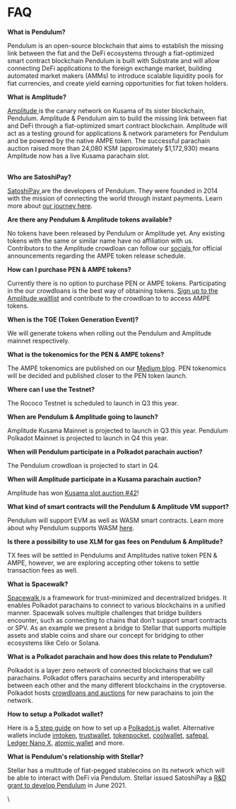 # FAQ

**What is Pendulum?**

Pendulum is an open-source blockchain that aims to establish the missing link between the fiat and the DeFi ecosystems through a fiat-optimized smart contract blockchain Pendulum is built with Substrate and will allow connecting DeFi applications to the foreign exchange market, building automated market makers (AMMs) to introduce scalable liquidity pools for fiat currencies, and create yield earning opportunities for fiat token holders.

**What is Amplitude?**&#x20;

[Amplitude ](https://pendulumchain.org/amplitude)is the canary network on Kusama of its sister blockchain, Pendulum. Amplitude & Pendulum aim to build the missing link between fiat and DeFi through a fiat-optimized smart contract blockchain. Amplitude will act as a testing ground for applications & network parameters for Pendulum and be powered by the native AMPE token. The successful parachain auction raised more than 24,080 KSM (approximately $1,172,930) means Amplitude now has a live Kusama parachain slot.

\
**Who are SatoshiPay?**

[SatoshiPay ](https://satoshipay.io/)are the developers of Pendulum. They were founded in 2014 with the mission of connecting the world through instant payments. Learn more about [our journey here](https://medium.com/pendulum-chain/why-launch-pendulum-on-polkadot-7663d576591d).&#x20;

**Are there any Pendulum & Amplitude tokens available?**&#x20;

No tokens have been released by Pendulum or Amplitude yet. Any existing tokens with the same or similar name have no affiliation with us. Contributors to the Amplitude crowdloan can follow our [socials ](https://linktr.ee/Pendulum\_Chain)for official announcements regarding the AMPE token release schedule.

**How can I purchase PEN & AMPE tokens?**&#x20;

Currently there is no option to purchase PEN or AMPE tokens. Participating in the our crowdloans is the best way of obtaining tokens. [Sign up to the Amplitude waitlist](https://pendulumchain.org/amplitude?utm\_source=medium\&utm\_medium=social\&utm\_campaign=waitlist\_announce\&utm\_term=08-06-2022) and contribute to the crowdloan to to access AMPE tokens.

**When is the TGE (Token Generation Event)?**&#x20;

We will generate tokens when rolling out the Pendulum and Amplitude mainnet respectively.

**What is the tokenomics for the PEN & AMPE tokens?**&#x20;

The AMPE tokenomics are published on our [Medium blog](https://pendulum-chain.medium.com/amplitude-ampe-tokenomics-2063d3bafde0). PEN tokenomics will be decided and published closer to the PEN token launch.&#x20;

**Where can I use the Testnet?**&#x20;

The Rococo Testnet is scheduled to launch in Q3 this year.

**When are Pendulum & Amplitude going to launch?**&#x20;

Amplitude Kusama Mainnet is projected to launch in Q3 this year. Pendulum Polkadot Mainnet is projected to launch in Q4 this year.

**When will Pendulum participate in a Polkadot parachain auction?**&#x20;

The Pendulum crowdloan is projected to start in Q4.

**When will Amplitude participate in a Kusama parachain auction?**&#x20;

Amplitude has won [Kusama slot auction #42](https://pendulum-chain.medium.com/amplitude-wins-kusama-parachain-slot-80e07781ddbd)!

**What kind of smart contracts will the Pendulum & Amplitude VM support?**&#x20;

Pendulum will support EVM as well as WASM smart contracts. Learn more about why Pendulum supports WASM [here](https://medium.com/pendulum-chain/the-bright-future-of-webassembly-smart-contracts-fd7e74301aea).&#x20;

**Is there a possibility to use XLM for gas fees on Pendulum & Amplitude?**

TX fees will be settled in Pendulums and Amplitudes native token PEN & AMPE, however, we are exploring accepting other tokens to settle transaction fees as well.

**What is Spacewalk?**&#x20;

[Spacewalk ](https://medium.com/pendulum-chain/introducing-spacewalk-the-trust-minimized-bridge-between-stellar-and-pendulum-68ddbe7349a0)is a framework for trust-minimized and decentralized bridges. It enables Polkadot parachains to connect to various blockchains in a unified manner. Spacewalk solves multiple challenges that bridge builders encounter, such as connecting to chains that don’t support smart contracts or SPV. As an example we present a bridge to Stellar that supports multiple assets and stable coins and share our concept for bridging to other ecosystems like Celo or Solana.

**What is a Polkadot parachain and how does this relate to Pendulum?**&#x20;

Polkadot is a layer zero network of connected blockchains that we call parachains. Polkadot offers parachains security and interoperability between each other and the many different blockchains in the cryptoverse. Polkadot hosts [crowdloans and auctions](https://medium.com/pendulum-chain/parachain-auctions-and-crowdloans-on-polkadot-kusama-a-quick-overview-2e4892a0ec90) for new parachains to join the network.&#x20;

**How to setup a Polkadot wallet?**&#x20;

Here is a [5 step guide](https://medium.com/pendulum-chain/how-to-setup-a-polkadot-wallet-a-5-step-guide-7f87536837d5) on how to set up a [Polkadot.js](https://polkadot.js.org/) wallet. Alternative wallets include [imtoken](https://token.im/), [trustwallet](https://trustwallet.com/), [tokenpocket](https://www.tokenpocket.pro/en), [coolwallet](https://www.coolwallet.io/coolwallet\_pro/), [safepal](https://safepal.io/), [Ledger Nano X](https://www.ledger.com/), [atomic wallet](https://atomicwallet.io/) and more.

**What is Pendulum's relationship with Stellar?**&#x20;

Stellar has a multitude of fiat-pegged stablecoins on its network which will be able to interact with DeFi via Pendulum. Stellar issued SatoshiPay a [R\&D grant to develop Pendulum](https://medium.com/pendulum-chain/pendulum-receives-a-research-and-development-grant-from-stellar-development-foundation-9756a50a1d5a) in June 2021.&#x20;

\


